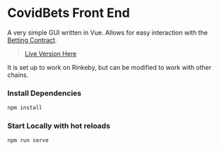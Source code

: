 # CovidBets Front End

A very simple GUI written in Vue. Allows for easy interaction with the [Betting Contract](../hardhat/contracts/Requester.sol).

> [Live Version Here](amplify.com)

It is set up to work on Rinkeby, but can be modified to work with other chains.

### Install Dependencies

```sh
npm install
```

### Start Locally with hot reloads

```sh
npm run serve
```
